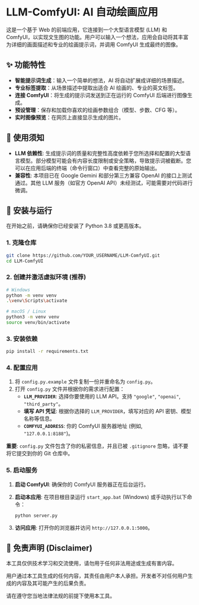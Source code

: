 # LLM-ComfyUI: AI 自动绘画应用

这是一个基于 Web 的前端应用，它连接到一个大型语言模型 (LLM) 和 ComfyUI，以实现文生图的功能。用户可以输入一个想法，应用会自动将其丰富为详细的画面描述和专业的绘画提示词，并调用 ComfyUI 生成最终的图像。

## ✨ 功能特性

- **智能提示词生成**：输入一个简单的想法，AI 将自动扩展成详细的场景描述。
- **专业标签提取**：从场景描述中提取出适合 AI 绘画的、专业的英文标签。
- **连接 ComfyUI**：将生成的提示词发送到正在运行的 ComfyUI 后端进行图像生成。
- **预设管理**：保存和加载你喜欢的绘画参数组合（模型、步数、CFG 等）。
- **实时图像预览**：在网页上直接显示生成的图片。

## 📝 使用须知

- **LLM 依赖性**: 生成提示词的质量和完整性高度依赖于您所选择和配置的大型语言模型。部分模型可能会有内容长度限制或安全策略，导致提示词被截断。您可以在应用后端的终端（命令行窗口）中查看完整的原始输出。
- **兼容性**: 本项目已在 Google Gemini 和部分第三方兼容 OpenAI 的接口上测试通过。其他 LLM 服务（如官方 OpenAI API）未经测试，可能需要对代码进行微调。

## 🚀 安装与运行

在开始之前，请确保你已经安装了 Python 3.8 或更高版本。

### 1. 克隆仓库

```bash
git clone https://github.com/YOUR_USERNAME/LLM-ComfyUI.git
cd LLM-ComfyUI
```

### 2. 创建并激活虚拟环境 (推荐)

```bash
# Windows
python -m venv venv
.\venv\Scripts\activate

# macOS / Linux
python3 -m venv venv
source venv/bin/activate
```

### 3. 安装依赖

```bash
pip install -r requirements.txt
```

### 4. 配置应用

1.  将 `config.py.example` 文件复制一份并重命名为 `config.py`。
2.  打开 `config.py` 文件并根据你的需求进行配置：
    - **`LLM_PROVIDER`**: 选择你要使用的 LLM API。支持 `"google"`, `"openai"`, `"third_party"`。
    - **填写 API 凭证**: 根据你选择的 `LLM_PROVIDER`，填写对应的 API 密钥、模型名称等信息。
    - **`COMFYUI_ADDRESS`**: 你的 ComfyUI 服务器地址 (例如, `"127.0.0.1:8188"`)。

**重要**: `config.py` 文件包含了你的私密信息，并且已被 `.gitignore` 忽略，请不要将它提交到你的 Git 仓库中。

### 5. 启动服务

1.  **启动 ComfyUI**: 确保你的 ComfyUI 服务器正在后台运行。
2.  **启动本应用**: 在项目根目录运行 `start_app.bat` (Windows) 或手动执行以下命令：

    ```bash
    python server.py
    ```
3.  **访问应用**: 打开你的浏览器并访问 `http://127.0.0.1:5000`。

## 📜 免责声明 (Disclaimer)

本工具仅供技术学习和交流使用，请勿用于任何非法用途或生成有害内容。

用户通过本工具生成的任何内容，其责任由用户本人承担。开发者不对任何用户生成的内容及其可能产生的后果负责。

请在遵守您当地法律法规的前提下使用本工具。
